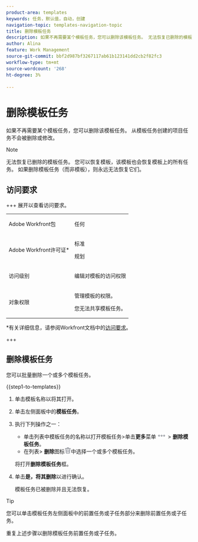 ```yaml
---
product-area: templates
keywords: 任务，默认值，自动，创建
navigation-topic: templates-navigation-topic
title: 删除模板任务
description: 如果不再需要某个模板任务，您可以删除该模板任务。 无法恢复已删除的模板任务。 从模板任务创建的项目任务不会被删除或修改。
author: Alina
feature: Work Management
source-git-commit: bbf2d987bf3267117ab61b123141dd2cb2f82fc3
workflow-type: tm+mt
source-wordcount: '268'
ht-degree: 3%

---
```


# 删除模板任务

如果不再需要某个模板任务，您可以删除该模板任务。 从模板任务创建的项目任务不会被删除或修改。

>[!NOTE]
>
>无法恢复已删除的模板任务。 您可以恢复模板，该模板也会恢复模板上的所有任务。 如果删除模板任务（而非模板），则永远无法恢复它们。


## 访问要求

+++ 展开以查看访问要求。 

<table style="table-layout:auto"> 
 <col> 
 <col> 
 <tbody> 
  <tr> 
   <td role="rowheader"><p>Adobe Workfront包</p></td> 
   <td> <p>任何</p> </td> 
  </tr> 
  <tr> 
   <td role="rowheader"><p>Adobe Workfront许可证*</p></td> 
   <td> <p>标准 </p>
   <p>规划 </p> </td> 
  </tr> 
  <tr> 
   <td role="rowheader"><p>访问级别</p></td> 
   <td> <p>编辑对模板的访问权限</p>  </td> 
  </tr> 
  <tr> 
   <td role="rowheader"><p>对象权限</p> </td> 
   <td> <p>管理模板的权限。</p> <p>您无法共享模板任务。</p> </td> 
  </tr> 
 </tbody> 
</table>

*有关详细信息，请参阅Workfront文档中的[访问要求](/help/quicksilver/administration-and-setup/add-users/access-levels-and-object-permissions/access-level-requirements-in-documentation.md)。

+++

## 删除模板任务

您可以批量删除一个或多个模板任务。

{{step1-to-templates}}

1. 单击模板名称以将其打开。
1. 单击左侧面板中的&#x200B;**模板任务**。
1. 执行下列操作之一：
   * 单击列表中模板任务的名称以打开模板任务>单击&#x200B;**更多**&#x200B;菜单![更多](assets/more-icon.png) > **删除模板任务**。
   * 在列表> **删除**&#x200B;图标![删除图标](assets/delete.png)中选择一个或多个模板任务。

   将打开&#x200B;**删除模板任务**&#x200B;框。
1. 单击&#x200B;**是，将其删除**&#x200B;以进行确认。

   模板任务已被删除并且无法恢复。

>[!TIP]
>
>您可以单击模板任务左侧面板中的前置任务或子任务部分来删除前置任务或子任务。
>
>重复上述步骤以删除模板任务前置任务或子任务。




